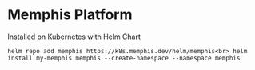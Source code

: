 # Memphis Platform
Installed on Kubernetes with Helm Chart

`
helm repo add memphis https://k8s.memphis.dev/helm/memphis<br>
helm install my-memphis memphis --create-namespace --namespace memphis
`
